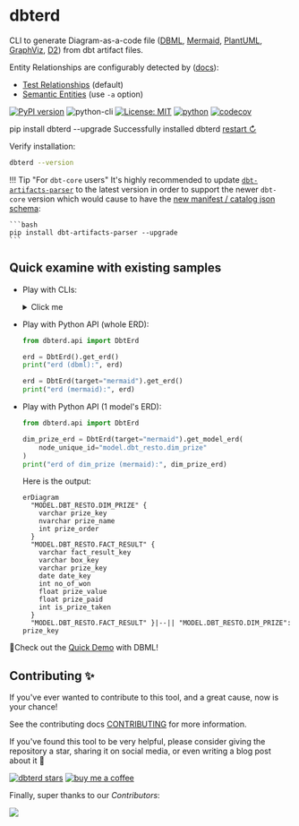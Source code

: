 # dbterd

CLI to generate Diagram-as-a-code file ([DBML](https://dbdiagram.io/d), [Mermaid](https://mermaid-js.github.io/mermaid-live-editor/), [PlantUML](https://plantuml.com/ie-diagram), [GraphViz](https://graphviz.org/), [D2](https://d2lang.com/)) from dbt artifact files.

Entity Relationships are configurably detected by ([docs](https://dbterd.datnguyen.de/latest/nav/guide/cli-references.html#dbterd-run-algo-a)):

- [Test Relationships](https://docs.getdbt.com/reference/resource-properties/data-tests#relationships) (default)
- [Semantic Entities](https://docs.getdbt.com/docs/build/entities) (use `-a` option)

[![PyPI version](https://badge.fury.io/py/dbterd.svg)](https://pypi.org/project/dbterd/)
![python-cli](https://img.shields.io/badge/CLI-Python-FFCE3E?labelColor=14354C&logo=python&logoColor=white)
[![License: MIT](https://img.shields.io/badge/License-MIT-yellow.svg)](https://opensource.org/licenses/MIT)
[![python](https://img.shields.io/badge/Python-3.9|3.10|3.11|3.12-3776AB.svg?style=flat&logo=python&logoColor=white)](https://www.python.org)
[![codecov](https://codecov.io/gh/datnguye/dbterd/branch/main/graph/badge.svg?token=N7DMQBLH4P)](https://codecov.io/gh/datnguye/dbterd)

<div class="termynal" data-termynal data-ty-typeDelay="40" data-ty-lineDelay="700">
    <span data-ty="input">pip install dbterd --upgrade</span>
    <span data-ty="progress"></span>
    <span data-ty>Successfully installed dbterd</span>
    <a href="#" data-terminal-control="">restart ↻</a>
</div>

Verify installation:

```bash
dbterd --version
```

!!! Tip "For `dbt-core` users"
    It's highly recommended to update [`dbt-artifacts-parser`](https://github.com/yu-iskw/dbt-artifacts-parser) to the latest version
    in order to support the newer `dbt-core` version which would cause to have
    the [new manifest / catalog json schema](https://schemas.getdbt.com/):

    ```bash
    pip install dbt-artifacts-parser --upgrade
    ```

## Quick examine with existing samples

- Play with CLIs:

  <details>
    <summary>Click me</summary>

    ```bash
    # select all models in dbt_resto
    dbterd run -ad samples/dbtresto
    # select all models in dbt_resto, Select multiple dbt resources
    dbterd run -ad samples/dbtresto -rt model -rt source
    # select only models in dbt_resto excluding staging
    dbterd run -ad samples/dbtresto -s model.dbt_resto -ns model.dbt_resto.staging
    # select only models in schema name mart excluding staging
    dbterd run -ad samples/dbtresto -s schema:mart -ns model.dbt_resto.staging
    # select only models in schema full name dbt.mart excluding staging
    dbterd run -ad samples/dbtresto -s schema:dbt.mart -ns model.dbt_resto.staging

    # other samples
    dbterd run -ad samples/fivetranlog
    dbterd run -ad samples/fivetranlog -rt model -rt source

    dbterd run -ad samples/facebookad
    dbterd run -ad samples/facebookad -rt model -rt source

    dbterd run -ad samples/shopify -s wildcard:*shopify.shopify__*
    dbterd run -ad samples/shopify -rt model -rt source

    dbterd run -ad samples/dbt-constraints -a "test_relationship:(name:foreign_key|c_from:fk_column_name|c_to:pk_column_name)"

    # your own sample without committing to repo
    dbterd run -ad samples/local -rt model -rt source
    ```

  </details>

- Play with Python API (whole ERD):

    ```python
    from dbterd.api import DbtErd

    erd = DbtErd().get_erd()
    print("erd (dbml):", erd)

    erd = DbtErd(target="mermaid").get_erd()
    print("erd (mermaid):", erd)
    ```

- Play with Python API (1 model's ERD):

    ```python
    from dbterd.api import DbtErd

    dim_prize_erd = DbtErd(target="mermaid").get_model_erd(
        node_unique_id="model.dbt_resto.dim_prize"
    )
    print("erd of dim_prize (mermaid):", dim_prize_erd)
    ```

    Here is the output:

    ```mermaid
    erDiagram
      "MODEL.DBT_RESTO.DIM_PRIZE" {
        varchar prize_key
        nvarchar prize_name
        int prize_order
      }
      "MODEL.DBT_RESTO.FACT_RESULT" {
        varchar fact_result_key
        varchar box_key
        varchar prize_key
        date date_key
        int no_of_won
        float prize_value
        float prize_paid
        int is_prize_taken
      }
      "MODEL.DBT_RESTO.FACT_RESULT" }|--|| "MODEL.DBT_RESTO.DIM_PRIZE": prize_key
    ```

</details>

🏃Check out the [Quick Demo](./nav/guide/targets/generate-dbml.md) with DBML!

## Contributing ✨

If you've ever wanted to contribute to this tool, and a great cause, now is your chance!

See the contributing docs [CONTRIBUTING](./nav/development/contributing-guide.md) for more information.

If you've found this tool to be very helpful, please consider giving the repository a star, sharing it on social media, or even writing a blog post about it 💌

[![dbterd stars](https://img.shields.io/github/stars/datnguye/dbterd.svg?logo=github&style=for-the-badge&label=Star%20this%20repo)](https://github.com/datnguye/dbterd)
[![buy me a coffee](https://img.shields.io/badge/buy%20me%20a%20coffee-donate-yellow.svg?logo=buy-me-a-coffee&logoColor=white&labelColor=ff813f&style=for-the-badge)](https://www.buymeacoffee.com/datnguye)

Finally, super thanks to our *Contributors*:

<a href="https://github.com/datnguye/dbterd/graphs/contributors">
  <img src="https://contrib.rocks/image?repo=datnguye/dbterd" />
</a>
